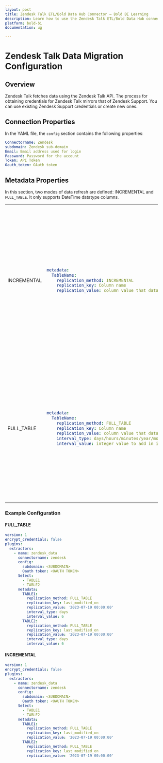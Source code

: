 ```yaml
---
layout: post
title: Zendesk Talk ETL/Bold Data Hub Connector – Bold BI Learning
description: Learn how to use the Zendesk Talk ETL/Bold Data Hub connectors in Bold BI Enterprise Edition. Discover simple steps to integrate data smoothly and make the most of your analytics.
platform: bold-bi
documentation: ug

---
```


# Zendesk Talk Data Migration Configuration

## Overview
Zendesk Talk fetches data using the Zendesk Talk API. The process for obtaining credentials for Zendesk Talk mirrors that of Zendesk Support. You can use existing Zendesk Support credentials or create new ones.

## Connection Properties
In the YAML file, the `config` section contains the following properties:
```yaml
Connectorname: Zendesk
subdomain: Zendesk sub-domain
Email: Email address used for login
Password: Password for the account
Token: API Token
Oauth_token: OAuth token
```
## Metadata Properties
In this section, two modes of data refresh are defined: INCREMENTAL and ``FULL_TABLE``. It only supports DateTime datatype columns.

<table>
    <tr>
        <td></td>
        <td></td>
        <td></td>
    </tr>
    <tr>
        <td>INCREMENTAL</td>
        <td>

```yaml
metadata:
  TableName:
    replication_method: INCREMENTAL
    replication_key: Column name
    replication_value: column value that data starts from
```
</td>
        <td>This mode retrieves data from the date column specified in the replication key starting from the designated start date in the replication value. Once scheduled, the replication value is automatically updated based on the imported data.</td>
    </tr>
    <tr>
        <td>FULL_TABLE</td>
        <td>

```yaml
metadata:
  TableName:
    replication_method: FULL_TABLE
    replication_key: Column name
    replication_value: column value that data starts from
    interval_type: days/hours/minutes/year/month
    interval_value: integer value to add in interval type
```
</td>
        <td>This mode retrieves data from the date column specified in the replication key starting from the specified start date in the replication value. Once scheduled, the replication value is automatically updated from the imported data.</td>
    </tr>
</table>

### Example Configuration

#### FULL_TABLE

```YAML
version: 1
encrypt_credentials: false
plugins:
  extractors:
    - name: zendesk_data
      connectorname: zendesk
      config:
        subdomain: <SUBDOMAIN>
        Oauth token: <OAUTH TOKEN>
      Select:
        - TABLE1
        - TABLE2
      metadata:
        TABLE1:
          replication_method: FULL_TABLE
          replication_key: last_modified_on
          replication_value: '2023-07-19 00:00:00'
          interval_type: days
          interval_value: 6
        TABLE2:
          replication_method: FULL_TABLE
          replication_key: last_modified_on
          replication_value: '2023-07-19 00:00:00'
          interval_type: days
          interval_value: 6

```
#### INCREMENTAL
```YAML
version: 1
encrypt_credentials: false
plugins:
  extractors:
    - name: zendesk_data
      connectorname: zendesk
      config:
        subdomain: <SUBDOMAIN>
        Oauth token: <OAUTH TOKEN>
      Select:
        - TABLE1
        - TABLE2
      metadata:
        TABLE1:
          replication_method: FULL_TABLE
          replication_key: last_modified_on
          replication_value: '2023-07-19 00:00:00'
        TABLE2:
          replication_method: FULL_TABLE
          replication_key: last_modified_on
          replication_value: '2023-07-19 00:00:00'

```

